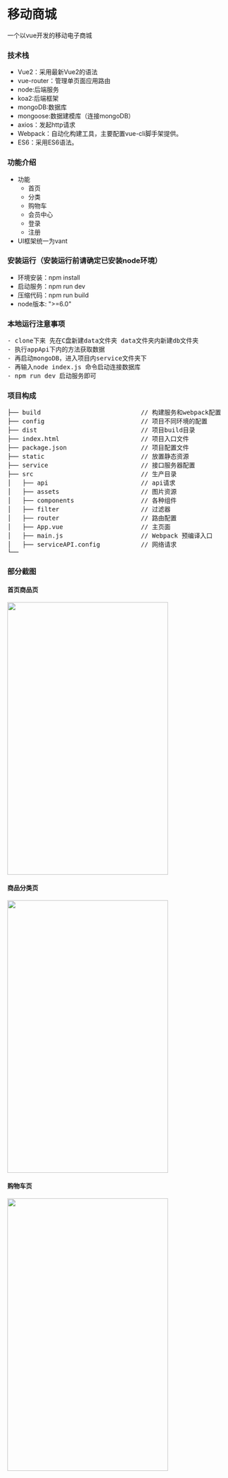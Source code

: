 # 移动商城

一个以vue开发的移动电子商城


### 技术栈

- Vue2：采用最新Vue2的语法
- vue-router：管理单页面应用路由
- node:后端服务
- koa2:后端框架
- mongoDB:数据库
- mongoose:数据建模库（连接mongoDB）
- axios：发起http请求
- Webpack：自动化构建工具，主要配置vue-cli脚手架提供。
- ES6：采用ES6语法。

### 功能介绍

- 功能
    - 首页
    - 分类
    - 购物车
    - 会员中心
    - 登录
    - 注册
- UI框架统一为vant

### 安装运行（安装运行前请确定已安装node环境）

- 环境安装：npm install
- 启动服务：npm run dev
- 压缩代码：npm run build
- node版本: ">=6.0"

### 本地运行注意事项

<pre>
- clone下来 先在C盘新建data文件夹 data文件夹内新建db文件夹
- 执行appApi下内的方法获取数据
- 再启动mongoDB，进入项目内service文件夹下
- 再输入node index.js 命令启动连接数据库
- npm run dev 启动服务即可
</pre>

### 项目构成

<pre>
├── build                           // 构建服务和webpack配置
├── config                          // 项目不同环境的配置
├── dist                            // 项目build目录
├── index.html                      // 项目入口文件
├── package.json                    // 项目配置文件
├── static                          // 放置静态资源
├── service                         // 接口服务器配置
├── src                             // 生产目录
│   ├── api                         // api请求
│   ├── assets                      // 图片资源
│   ├── components                  // 各种组件
│   ├── filter                      // 过滤器
│   ├── router                      // 路由配置
│   ├── App.vue                     // 主页面
│   ├── main.js                     // Webpack 预编译入口
│   ├── serviceAPI.config           // 网络请求
└──
</pre>

### 部分截图

#### 首页商品页

<img src="https://github.com/lxj197021/vue2-mobileShop/blob/master/src/assets/images/1.gif" width="365" height="619"/>


#### 商品分类页

<img src="https://github.com/lxj197021/vue2-mobileShop/blob/master/src/assets/images/2.gif" width="365" height="619"/>


#### 购物车页

<img src="https://github.com/lxj197021/vue2-mobileShop/blob/master/src/assets/images/3.gif" width="365" height="619"/>

